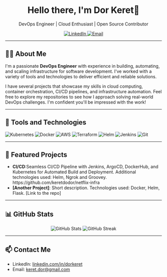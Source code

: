 <h1 align="center">Hello there, I'm Dor Keret👋</h1>
<p align="center">
  DevOps Engineer | Cloud Enthusiast | Open Source Contributor
</p>

<p align="center">
  <a href="https://www.linkedin.com/in/dorkeret/" target="_blank">
    <img alt="LinkedIn" src="https://img.shields.io/badge/LinkedIn-dorkeret-blue?style=for-the-badge&logo=linkedin">
  </a>
  <a href="mailto:keret.dor@gmail.com">
    <img alt="Email" src="https://img.shields.io/badge/Email-keret.dor%40gmail.com-red?style=for-the-badge&logo=gmail">
  </a>
</p>

---

<h2>👨‍💻 About Me</h2>

<p>
  I'm a passionate <strong>DevOps Engineer</strong> with experience in building, automating, and scaling infrastructure for software development. I've worked with a variety of tools and technologies to deliver efficient and reliable solutions.  
</p>

<p>
  I have several projects that showcase my skills in cloud computing, container orchestration, CI/CD pipelines, and infrastructure automation. Feel free to explore my repositories to see how I approach solving real-world DevOps challenges. I'm confident you'll be impressed with the work!
</p>

---

<h2>🚀 Tools and Technologies</h2>

<p>
  <img alt="Kubernetes" src="https://img.shields.io/badge/Kubernetes-326ce5.svg?style=for-the-badge&logo=kubernetes&logoColor=white" />
  <img alt="Docker" src="https://img.shields.io/badge/Docker-2496ed.svg?style=for-the-badge&logo=docker&logoColor=white" />
  <img alt="AWS" src="https://img.shields.io/badge/AWS-FF9900?style=for-the-badge&logo=amazon-aws&logoColor=white" />
  <img alt="Terraform" src="https://img.shields.io/badge/Terraform-844fba.svg?style=for-the-badge&logo=terraform&logoColor=white" />
  <img alt="Helm" src="https://img.shields.io/badge/Helm-0F1689.svg?style=for-the-badge&logo=helm&logoColor=white" />
  <img alt="Jenkins" src="https://img.shields.io/badge/Jenkins-d24939.svg?style=for-the-badge&logo=jenkins&logoColor=white" />
  <img alt="Git" src="https://img.shields.io/badge/Git-F05032?style=for-the-badge&logo=git&logoColor=white" />
</p>

---

<h2>💼 Featured Projects</h2>

<ul>
  <li><strong>CI/CD</strong>:Seamless CI/CD Pipeline with Jenkins, ArgoCD, DockerHub, and Kubernetes for Automated Build and Deployment. Additional technologies used: Helm, Ngrok and Groovey. https://github.com/keretdodor/netflix-infra</li>
  <li><strong>[Another Project]</strong>: Short description. Technologies used: Docker, Helm, Flask. [Link to the repo]</li>
</ul>

---

<h2>📊 GitHub Stats</h2>
<p align="center">
  <img src="https://github-readme-stats.vercel.app/api?username=keretdodor&show_icons=true&theme=radical" alt="GitHub Stats" />
  <img src="https://github-readme-streak-stats.herokuapp.com/?user=keretdodor&theme=radical" alt="GitHub Streak" />
</p>

---

<h2>📫 Contact Me</h2>
<ul>
  <li>LinkedIn: <a href="https://www.linkedin.com/in/dorkeret/">linkedin.com/in/dorkeret</a></li>
  <li>Email: <a href="mailto:keret.dor@gmail.com">keret.dor@gmail.com</a></li>
</ul>
